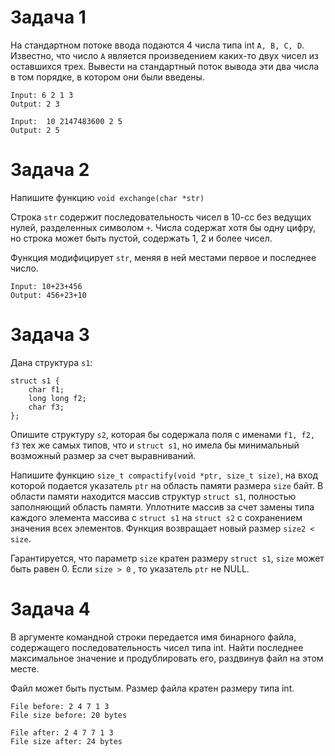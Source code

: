 # Задача 1
На стандартном потоке ввода подаются 4 числа типа int `A, B, C, D`. Известно, что число `A` является произведением каких-то двух чисел из оставшихся трех. Вывести на стандартный поток вывода эти два числа в том порядке, в котором они были введены.

```
Input: 6 2 1 3
Output: 2 3

Input:  10 2147483600 2 5
Output: 2 5
```

# Задача 2
Напишите функцию `void exchange(char *str)`

Строка `str` содержит последовательность чисел в 10-сс без ведущих нулей, разделенных символом `+`. Числа содержат хотя бы одну цифру, но строка может быть пустой, содержать 1, 2 и более чисел.

Функция модифицирует `str`, меняя в ней местами первое и последнее число. 

```
Input: 10+23+456
Output: 456+23+10
```

# Задача 3
Дана структура `s1`:

```
struct s1 {
	char f1;
	long long f2;
	char f3;
};
```

Опишите структуру `s2`, которая бы содержала поля с именами `f1, f2, f3` тех же самых типов, что и `struct s1`, но имела бы минимальный возможный размер за счет выравниваний.

Напишите функцию `size_t compactify(void *ptr, size_t size)`, на вход которой подается указатель `ptr` на область памяти размера `size` байт. В области памяти находится массив структур `struct s1`, полностью заполняющий область памяти. Уплотните массив за счет замены типа каждого элемента массива с `struct s1` на `struct s2` с сохранением значения всех элементов. Функция возвращает новый размер `size2 < size`.

Гарантируется, что параметр `size` кратен размеру `struct s1`, `size` может быть равен 0. Если `size > 0` , то указатель `ptr` не NULL.

# Задача 4
В аргументе командной строки передается имя бинарного файла, содержащего последовательность чисел типа int. Найти последнее максимальное значение и продублировать его, раздвинув файл на этом месте.

Файл может быть пустым. Размер файла кратен размеру типа int.

```
File before: 2 4 7 1 3
File size before: 20 bytes

File after: 2 4 7 7 1 3
File size after: 24 bytes
```
